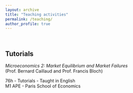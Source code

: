 ```yaml
---
layout: archive
title: "Teaching activities"
permalink: /teaching/
author_profile: true
---
```


<br/>

## Tutorials

*Microeconomics 2: Market Equilibrium and Market Failures*<br/>
(Prof. Bernard Caillaud and Prof. Francis Bloch)

76h - Tutorials - Taught in English<br/>
M1 APE - Paris School of Economics
